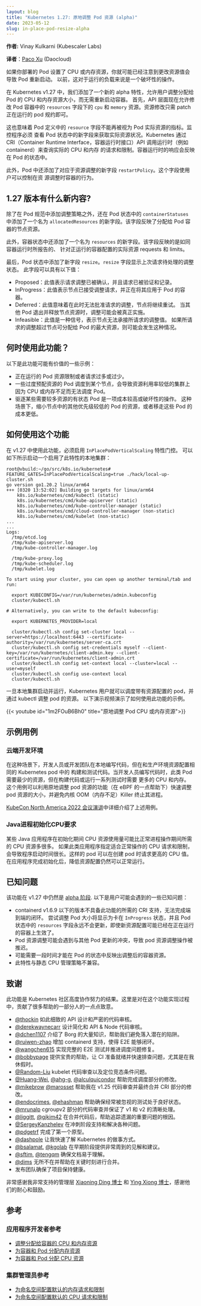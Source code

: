```yaml
---
layout: blog
title: "Kubernetes 1.27: 原地调整 Pod 资源 (alpha)"
date: 2023-05-12
slug: in-place-pod-resize-alpha
---
```


**作者:** Vinay Kulkarni (Kubescaler Labs)

**译者**：[Paco Xu](https://github.com/pacoxu) (Daocloud)

如果你部署的 Pod 设置了 CPU 或内存资源，你就可能已经注意到更改资源值会导致 Pod 重新启动。
以前，这对于运行的负载来说是一个破坏性的操作。

在 Kubernetes v1.27 中，我们添加了一个新的 alpha 特性，允许用户调整分配给 Pod 的
CPU 和内存资源大小，而无需重新启动容器。 首先，API 层面现在允许修改 Pod 容器中的
`resources` 字段下的 `cpu` 和 `memory` 资源。资源修改只需 patch 正在运行的 pod
规约即可。

这也意味着 Pod 定义中的 `resource` 字段不能再被视为 Pod 实际资源的指标。监控程序必须
查看 Pod 状态中的新字段来获取实际资源状况。Kubernetes 通过 CRI（Container Runtime
Interface，容器运行时接口）API 调用运行时（例如 containerd）来查询实际的 CPU 和内存
的请求和限制。容器运行时的响应会反映在 Pod 的状态中。

此外，Pod 中还添加了对应于资源调整的新字段 `restartPolicy`。这个字段使用户可以控制在资
源调整时容器的行为。

## 1.27 版本有什么新内容?

除了在 Pod 规范中添加调整策略之外，还在 Pod 状态中的 `containerStatuses` 中添加了一个名为
`allocatedResources` 的新字段。该字段反映了分配给 Pod 容器的节点资源。

此外，容器状态中还添加了一个名为 `resources` 的新字段。该字段反映的是如同容器运行时所报告的、
针对正运行的容器配置的实际资源 requests 和 limits。

最后，Pod 状态中添加了新字段 `resize`。`resize` 字段显示上次请求待处理的调整状态。
此字段可以具有以下值：

- Proposed：此值表示请求调整已被确认，并且请求已被验证和记录。
- InProgress：此值表示节点已接受调整请求，并正在将其应用于 Pod 的容器。
- Deferred：此值意味着在此时无法批准请求的调整，节点将继续重试。 当其他 Pod 退出并释放节点资源时，调整可能会被真正实施。
- Infeasible：此值是一种信号，表示节点无法承接所请求的调整值。 如果所请求的调整超过节点可分配给 Pod 的最大资源，则可能会发生这种情况。

## 何时使用此功能？

以下是此功能可能有价值的一些示例：

- 正在运行的 Pod 资源限制或者请求过多或过少。
- 一些过度预配资源的 Pod 调度到某个节点，会导致资源利用率较低的集群上因为
  CPU 或内存不足而无法调度 Pod。
- 驱逐某些需要较多资源的有状态 Pod 是一项成本较高或破坏性的操作。
  这种场景下，缩小节点中的其他优先级较低的 Pod 的资源，或者移走这些 Pod 的成本更低。

## 如何使用这个功能

在 v1.27 中使用此功能，必须启用 `InPlacePodVerticalScaling` 特性门控。
可以如下所示启动一个启用了此特性的本地集群：

```
root@vbuild:~/go/src/k8s.io/kubernetes# FEATURE_GATES=InPlacePodVerticalScaling=true ./hack/local-up-cluster.sh
go version go1.20.2 linux/arm64
+++ [0320 13:52:02] Building go targets for linux/arm64
    k8s.io/kubernetes/cmd/kubectl (static)
    k8s.io/kubernetes/cmd/kube-apiserver (static)
    k8s.io/kubernetes/cmd/kube-controller-manager (static)
    k8s.io/kubernetes/cmd/cloud-controller-manager (non-static)
    k8s.io/kubernetes/cmd/kubelet (non-static)
...
...
Logs:
  /tmp/etcd.log
  /tmp/kube-apiserver.log
  /tmp/kube-controller-manager.log

  /tmp/kube-proxy.log
  /tmp/kube-scheduler.log
  /tmp/kubelet.log

To start using your cluster, you can open up another terminal/tab and run:

  export KUBECONFIG=/var/run/kubernetes/admin.kubeconfig
  cluster/kubectl.sh

# Alternatively, you can write to the default kubeconfig:

  export KUBERNETES_PROVIDER=local

  cluster/kubectl.sh config set-cluster local --server=https://localhost:6443 --certificate-authority=/var/run/kubernetes/server-ca.crt
  cluster/kubectl.sh config set-credentials myself --client-key=/var/run/kubernetes/client-admin.key --client-certificate=/var/run/kubernetes/client-admin.crt
  cluster/kubectl.sh config set-context local --cluster=local --user=myself
  cluster/kubectl.sh config use-context local
  cluster/kubectl.sh

```

一旦本地集群启动并运行，Kubernetes 用户就可以调度带有资源配置的 pod，并通过 kubectl 调整 pod
的资源。 以下演示视频演示了如何使用此功能的示例。

{{< youtube id="1m2FOuB6Bh0" title="原地调整 Pod CPU 或内存资源">}}

## 示例用例

### 云端开发环境

在这种场景下，开发人员或开发团队在本地编写代码，但在和生产环境资源配置相同的 Kubernetes pod 中的
构建和测试代码。当开发人员编写代码时，此类 Pod 需要最少的资源，但在构建代码或运行一系列测试时需要
更多的 CPU 和内存。 这个用例可以利用原地调整 pod 资源的功能（在 eBPF 的一点帮助下）快速调整 pod
资源的大小，并避免内核 OOM（内存不足）Killer 终止其进程。

[KubeCon North America 2022 会议演讲](https://www.youtube.com/watch?v=jjfa1cVJLwc)中详细介绍了上述用例。

### Java进程初始化CPU要求

某些 Java 应用程序在初始化期间 CPU 资源使用量可能比正常进程操作期间所需的 CPU 资源多很多。
如果此类应用程序指定适合正常操作的 CPU 请求和限制，会导致程序启动时间很长。这样的 pod
可以在创建 pod 时请求更高的 CPU 值。在应用程序完成初始化后，降低资源配置仍然可以正常运行。

## 已知问题

该功能在 v1.27 中仍然是 [alpha 阶段](/docs/reference/command-line-tools-reference/feature-gates/#feature-stages).
以下是用户可能会遇到的一些已知问题：

- containerd v1.6.9 以下的版本不具备此功能的所需的 CRI 支持，无法完成端到端的闭环。
尝试调整 Pod 大小将显示为卡在 `InProgress` 状态，并且 Pod 状态中的 `resources`
字段永远不会更新，即使新资源配置可能已经在正在运行的容器上生效了。
- Pod 资源调整可能会遇到与其他 Pod 更新的冲突，导致 pod 资源调整操作被推迟。
- 可能需要一段时间才能在 Pod 的状态中反映出调整后的容器资源。
- 此特性与静态 CPU 管理策略不兼容。

## 致谢

此功能是 Kubernetes 社区高度协作努力的结果。这里是对在这个功能实现过程中，贡献了很多帮助的一部分人的一点点致意。

- [@thockin](https://github.com/thockin) 如此细致的 API 设计和严密的代码审核。
- [@derekwaynecarr](https://github.com/derekwaynecarr) 设计简化和 API & Node 代码审核。
- [@dchen1107](https://github.com/dchen1107) 介绍了 Borg 的大量知识，帮助我们避免落入潜在的陷阱。
- [@ruiwen-zhao](https://github.com/ruiwen-zhao) 增加 containerd 支持，使得 E2E 能够闭环。
- [@wangchen615](https://github.com/wangchen615) 实现完整的 E2E 测试并推进调度问题修复。
- [@bobbypage](https://github.com/bobbypage) 提供宝贵的帮助，让 CI 准备就绪并快速排查问题，尤其是在我休假时。
- [@Random-Liu](https://github.com/Random-Liu) kubelet 代码审查以及定位竞态条件问题。
- [@Huang-Wei](https://github.com/Huang-Wei), [@ahg-g](https://github.com/ahg-g), [@alculquicondor](https://github.com/alculquicondor) 帮助完成调度部分的修改。
- [@mikebrow](https://github.com/mikebrow) [@marosset](https://github.com/marosset) 帮助我在 v1.25 代码审查并最终合并 CRI 部分的修改。
- [@endocrimes](https://github.com/endocrimes), [@ehashman](https://github.com/ehashman) 帮助确保经常被忽视的测试处于良好状态。
- [@mrunalp](https://github.com/mrunalp) cgroupv2 部分的代码审查并保证了 v1 和 v2 的清晰处理。
- [@liggitt](https://github.com/liggitt), [@gjkim42](https://github.com/gjkim42) 在合并代码后，帮助追踪遗漏的重要问题的根因。
- [@SergeyKanzhelev](https://github.com/SergeyKanzhelev) 在冲刺阶段支持和解决各种问题。
- [@pdgetrf](https://github.com/pdgetrf) 完成了第一个原型。
- [@dashpole](https://github.com/dashpole) 让我快速了解 Kubernetes 的做事方式。
- [@bsalamat](https://github.com/bsalamat), [@kgolab](https://github.com/kgolab) 在早期阶段提供非常周到的见解和建议。
- [@sftim](https://github.com/sftim), [@tengqm](https://github.com/tengqm) 确保文档易于理解。
- [@dims](https://github.com/dims) 无所不在并帮助在关键时刻进行合并。
- 发布团队确保了项目保持健康。

非常感谢我非常支持的管理层 [Xiaoning Ding 博士](https://www.linkedin.com/in/xiaoningding/) 和
[Ying Xiong 博士](https://www.linkedin.com/in/ying-xiong-59a2482/)，感谢他们的耐心和鼓励。

## 参考

### 应用程序开发者参考

- [调整分配给容器的 CPU 和内存资源](/zh-cn/docs/tasks/configure-pod-container/resize-container-resources/)
- [为容器和 Pod 分配内存资源](/zh-cn/docs/tasks/configure-pod-container/assign-memory-resource/)
- [为容器和 Pod 分配 CPU 资源](/zh-cn/docs/tasks/configure-pod-container/assign-cpu-resource/)

### 集群管理员参考

- [为命名空间配置默认的内存请求和限制](/zh-cn/docs/tasks/administer-cluster/manage-resources/memory-default-namespace/)
- [为命名空间配置默认的 CPU 请求和限制](/zh-cn/docs/tasks/administer-cluster/manage-resources/cpu-default-namespace/)
